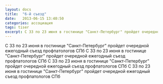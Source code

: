 ```yaml
---
layout: docs
title:  "6-й съезд"
date:   2013-06-15 13:40:50
categories: ассоциация
tags: tiser
excerpt: С 33 по 23 июня в гостинице "Санкт-Петербург" пройдет очередной ежегодный съезд профпатологов СПб 
---
```


С 33 по 23 июня в гостинице "Санкт-Петербург" пройдет очередной ежегодный съезд профпатологов СПб С 33 по 23 июня в гостинице "Санкт-Петербург" пройдет очередной ежегодный съезд профпатологов СПб С 33 по 23 июня в гостинице "Санкт-Петербург" пройдет очередной ежегодный съезд профпатологов СПб С 33 по 23 июня в гостинице "Санкт-Петербург" пройдет очередной ежегодный съезд профпатологов СПб